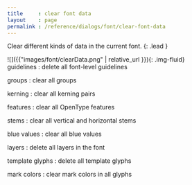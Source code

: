 ```yaml
---
title     : clear font data
layout    : page
permalink : /reference/dialogs/font/clear-font-data
---
```


Clear different kinds of data in the current font.
{: .lead }


<div class='row'>

<div class='col-sm-4' markdown='1'>
![]({{"images/font/clearData.png" | relative_url }}){: .img-fluid}
</div>

<div class='col-sm-8' markdown='1'>
guidelines
: delete all font-level guidelines

groups
: clear all groups

kerning
: clear all kerning pairs

features
: clear all OpenType features

stems
: clear all vertical and horizontal stems

blue values
: clear all blue values

layers
: delete all layers in the font

template glyphs
: delete all template glyphs

mark colors
: clear mark colors in all glyphs
</div>

</div>
